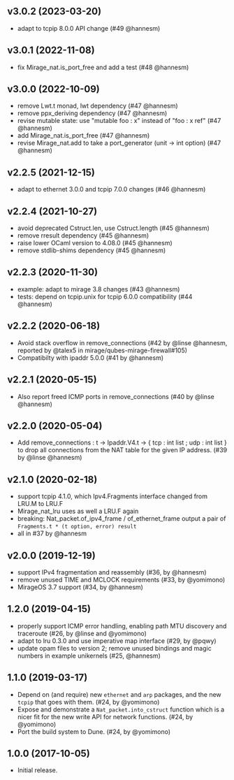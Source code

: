 ## v3.0.2 (2023-03-20)
- adapt to tcpip 8.0.0 API change (#49 @hannesm)

## v3.0.1 (2022-11-08)
- fix Mirage_nat.is_port_free and add a test (#48 @hannesm)

## v3.0.0 (2022-10-09)
- remove Lwt.t monad, lwt dependency (#47 @hannesm)
- remove ppx_deriving dependency (#47 @hannesm)
- revise mutable state: use "mutable foo : x" instead of "foo : x ref" (#47 @hannesm)
- add Mirage_nat.is_port_free (#47 @hannesm)
- revise Mirage_nat.add to take a port_generator (unit -> int option) (#47 @hannesm)

## v2.2.5 (2021-12-15)
- adapt to ethernet 3.0.0 and tcpip 7.0.0 changes (#46 @hannesm)

## v2.2.4 (2021-10-27)
- avoid deprecated Cstruct.len, use Cstruct.length (#45 @hannesm)
- remove rresult dependency (#45 @hannesm)
- raise lower OCaml version to 4.08.0 (#45 @hannesm)
- remove stdlib-shims dependency (#45 @hannesm)

## v2.2.3 (2020-11-30)
- example: adapt to mirage 3.8 changes (#43 @hannesm)
- tests: depend on tcpip.unix for tcpip 6.0.0 compatibility (#44 @hannesm)

## v2.2.2 (2020-06-18)
- Avoid stack overflow in remove_connections (#42 by @linse @hannesm,
  reported by @talex5 in mirage/qubes-mirage-firewall#105)
- Compatibilty with ipaddr 5.0.0 (#41 by @hannesm)

## v2.2.1 (2020-05-15)
- Also report freed ICMP ports in remove_connections (#40 by @linse @hannesm)

## v2.2.0 (2020-05-04)
- Add remove_connections : t -> Ipaddr.V4.t -> { tcp : int list ; udp : int list }
  to drop all connections from the NAT table for the given IP address. (#39 by @linse @hannesm)

## v2.1.0 (2020-02-18)
- support tcpip 4.1.0, which Ipv4.Fragments interface changed from LRU.M to LRU.F
- Mirage_nat_lru uses as well a LRU.F again
- breaking: Nat_packet.of_ipv4_frame / of_ethernet_frame output a pair of
  `Fragments.t * (t option, error) result`
- all in #37 by @hannesm

## v2.0.0 (2019-12-19)
- support IPv4 fragmentation and reassembly (#36, by @hannesm)
- remove unused TIME and MCLOCK requirements (#33, by @yomimono)
- MirageOS 3.7 support (#34, by @hannesm)

## 1.2.0 (2019-04-15)
- properly support ICMP error handling, enabling path MTU discovery and traceroute (#26, by @linse and @yomimono)
- adapt to lru 0.3.0 and use imperative map interface (#29, by @pqwy)
- update opam files to version 2; remove unused bindings and magic numbers in example unikernels (#25, @hannesm)

## 1.1.0 (2019-03-17)
- Depend on (and require) new `ethernet` and `arp` packages, and the new `tcpip` that goes with them. (#24, by @yomimono)
- Expose and demonstrate a `Nat_packet.into_cstruct` function which is a nicer fit for the new write API for network functions. (#24, by @yomimono)
- Port the build system to Dune. (#24, by @yomimono)

## 1.0.0 (2017-10-05)

- Initial release.
